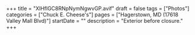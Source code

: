 +++
title = "XlHflGC8RNpNymNgwvGP.avif"
draft = false
tags = ["Photos"]
categories = ["Chuck E. Cheese's"]
pages = ["Hagerstown, MD (17618 Valley Mall Blvd)"]
startDate = ""
description = "Exterior before closure."
+++
